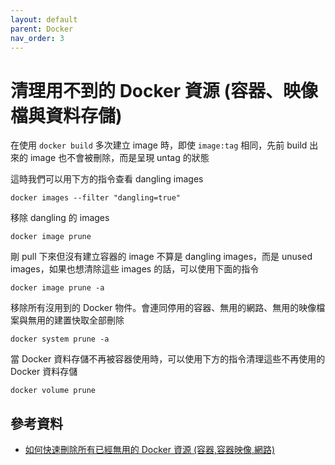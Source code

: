 ```yaml
---
layout: default
parent: Docker
nav_order: 3
---
```


# 清理用不到的 Docker 資源 (容器、映像檔與資料存儲)

在使用 `docker build` 多次建立 image 時，即使 `image:tag` 相同，先前 build 出來的 image 也不會被刪除，而是呈現 untag 的狀態

這時我們可以用下方的指令查看 dangling images

```shell
docker images --filter "dangling=true"
```

移除 dangling 的 images

```shell
docker image prune
```

剛 pull 下來但沒有建立容器的 image 不算是 dangling images，而是 unused images，如果也想清除這些 images 的話，可以使用下面的指令

```shell
docker image prune -a
```

移除所有沒用到的 Docker 物件。會連同停用的容器、無用的網路、無用的映像檔案與無用的建置快取全部刪除

```shell
docker system prune -a
```

當 Docker 資料存儲不再被容器使用時，可以使用下方的指令清理這些不再使用的 Docker 資料存儲

```shell
docker volume prune
```

## 參考資料

- [如何快速刪除所有已經無用的 Docker 資源 (容器,容器映像,網路)](https://blog.miniasp.com/post/2022/11/18/docker-image-prune-notes)
